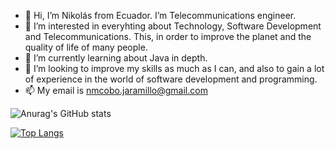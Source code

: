 - 👋 Hi, I’m Nikolás from Ecuador. I’m Telecommunications engineer.
- 👀 I’m interested in everyhting about Technology, Software Development and Telecommunications. This, in order to improve the planet and the quality of life of many people.
- 🌱 I’m currently learning about Java in depth.
- 💞️ I’m looking to improve my skills as much as I can, and also to gain a lot of experience in the world of software development and programming.
- 📫 My email is nmcobo.jaramillo@gmail.com

![Anurag's GitHub stats](https://github-readme-stats.vercel.app/api?username=nmcoboj&show_icons=true&theme=dark)


[![Top Langs](https://github-readme-stats.vercel.app/api/top-langs/?username=nmcoboj&layout=compact)](https://github.com/nmcoboj/github-readme-stats)


<!---
nmcoboj/nmcoboj is a ✨ special ✨ repository because its `README.md` (this file) appears on your GitHub profile.
You can click the Preview link to take a look at your changes.
--->
